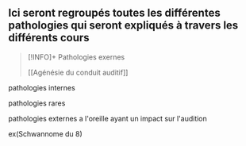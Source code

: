 ## __Ici seront regroupés toutes les différentes pathologies qui seront expliqués à travers les différents cours__


>[!INFO]+ Pathologies exernes
>
>[[Agénésie du conduit auditif]]



pathologies internes 

pathologies rares

pathologies externes a l'oreille ayant un impact sur l'audition

ex(Schwannome du 8)